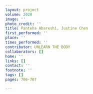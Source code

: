 ```yaml
---
layout: project
volume: 2020
image: ''
photo_credit: ''
title: Panteha Abareshi, Justine Chen
first_performed: ''
place: ''
times_performed: ''
contributor: UNLEARN THE BODY
collaborators: []
home: ''
links: []
contact: ''
footnote: ''
tags: []
pages: 706-707

---
```




